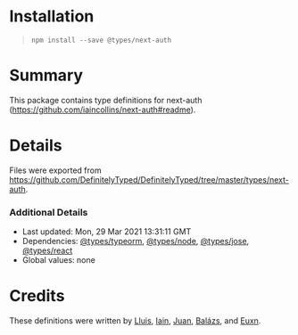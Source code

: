 # Installation
> `npm install --save @types/next-auth`

# Summary
This package contains type definitions for next-auth (https://github.com/iaincollins/next-auth#readme).

# Details
Files were exported from https://github.com/DefinitelyTyped/DefinitelyTyped/tree/master/types/next-auth.

### Additional Details
 * Last updated: Mon, 29 Mar 2021 13:31:11 GMT
 * Dependencies: [@types/typeorm](https://npmjs.com/package/@types/typeorm), [@types/node](https://npmjs.com/package/@types/node), [@types/jose](https://npmjs.com/package/@types/jose), [@types/react](https://npmjs.com/package/@types/react)
 * Global values: none

# Credits
These definitions were written by [Lluis](https://github.com/lluia), [Iain](https://github.com/iaincollins), [Juan](https://github.com/JuanM04), [Balázs](https://github.com/balazsorban44), and [Euxn](https://github.com/euxn23).
